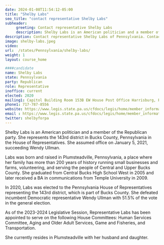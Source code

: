 ```yaml
---
date: 2024-01-08T11:54:12-05:00
title: "Shelby Labs"
seo_title: "contact representative Shelby Labs"
subheader:
     greeting: Contact representative Shelby Labs
     description: Shelby Labs is an American politician and a member of the Republican party. She represents the 143rd district in Bucks County, Pennsylvania in the House of Representatives. She assumed office on January 5, 2021, succeeding Wendy Ullman.
description: Contact representative Shelby Labs of Pennsylvania. Contact information for Shelby Labs includes email address, phone number, and mailing address.
image: shelby-labs.jpeg
video:
url:  /states/Pennsylvania/shelby-labs/
weight: 1
layout: course_home

####candidate
name: Shelby Labs
state: Pennsylvania
party: Republican
role: Representative
inoffice: current
elected: 2020
mailing1: Capitol Building Room 153B EW House Post Office Harrisburg, PA 17120
phone1: 717-787-8556
website: https://www.legis.state.pa.us/cfdocs/legis/home/member_information/House_bio.cfm?id=1911/
email : https://www.legis.state.pa.us/cfdocs/legis/home/member_information/House_bio.cfm?id=1911/
twitter: shelbyforpa
---
```


Shelby Labs is an American politician and a member of the Republican party. She represents the 143rd district in Bucks County, Pennsylvania in the House of Representatives. She assumed office on January 5, 2021, succeeding Wendy Ullman.

Labs was born and raised in Plumsteadville, Pennsylvania, a place where her family has more than 200 years of history running small businesses and farms, volunteering, and serving the people of Central and Upper Bucks County. She graduated from Central Bucks High School West in 2005 and later received a BA in communications from Temple University in 2009.

In 2020, Labs was elected to the Pennsylvania House of Representatives representing the 143rd district, which is part of Bucks County. She defeated incumbent Democratic representative Wendy Ullman with 51.5% of the vote in the general election.

As of the 2023-2024 Legislative Session, Representative Labs has been appointed to serve on the following House Committees: Human Services Committee, Aging and Older Adult Services, Game and Fisheries, and Transportation.

She currently resides in Plumsteadville with her husband and daughter.

